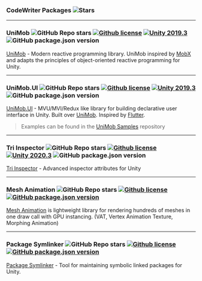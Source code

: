 ### CodeWriter Packages ![Stars](https://img.shields.io/github/stars/codewriter-packages?style=social)

<hr>

### UniMob ![GitHub Repo stars](https://img.shields.io/github/stars/codewriter-packages/unimob?style=flat-square) [![Github license](https://img.shields.io/github/license/codewriter-packages/UniMob.svg?style=flat-square)](#) [![Unity 2019.3](https://img.shields.io/badge/Unity-2019.3+-2296F3.svg?style=flat-square)](#) ![GitHub package.json version](https://img.shields.io/github/package-json/v/codewriter-packages/UniMob?style=flat-square)
[UniMob](https://github.com/codewriter-packages/UniMob#readme) - Modern reactive programming library. UniMob inspired by [MobX](https://github.com/mobxjs/mobx) and adapts the principles of object-oriented reactive programming for Unity.

<hr>

### UniMob.UI ![GitHub Repo stars](https://img.shields.io/github/stars/codewriter-packages/unimob.ui?style=flat-square) [![Github license](https://img.shields.io/github/license/codewriter-packages/UniMob.UI.svg?style=flat-square)](#) [![Unity 2019.3](https://img.shields.io/badge/Unity-2019.3+-2296F3.svg?style=flat-square)](#) ![GitHub package.json version](https://img.shields.io/github/package-json/v/codewriter-packages/UniMob.UI?style=flat-square)
[UniMob.UI](https://github.com/codewriter-packages/unimob.ui#readme) - MVU/MVI/Redux like library for building declarative user interface in Unity. Built over [UniMob](https://github.com/codewriter-packages/UniMob). Inspired by [Flutter](https://github.com/flutter/flutter).

> Examples can be found in the [UniMob Samples](https://github.com/codewriter-packages/UniMob.UI-Samples#readme) repository

<hr>

### Tri Inspector ![GitHub Repo stars](https://img.shields.io/github/stars/codewriter-packages/tri-inspector?style=flat-square) [![Github license](https://img.shields.io/github/license/codewriter-packages/Tri-Inspector.svg?style=flat-square)](#) [![Unity 2020.3](https://img.shields.io/badge/Unity-2020.3+-2296F3.svg?style=flat-square)](#) ![GitHub package.json version](https://img.shields.io/github/package-json/v/codewriter-packages/Tri-Inspector?style=flat-square)
[Tri Inspector](https://github.com/codewriter-packages/tri-inspector#readme) - Advanced inspector attributes for Unity

<hr>

### Mesh Animation ![GitHub Repo stars](https://img.shields.io/github/stars/codewriter-packages/mesh-animation?style=flat-square) [![Github license](https://img.shields.io/github/license/codewriter-packages/Mesh-Animation.svg)](#) [![GitHub package.json version](https://img.shields.io/github/package-json/v/codewriter-packages/Mesh-Animation?style=flat-square)](#)
[Mesh Animation](https://github.com/codewriter-packages/mesh-animation#readme) is lightweight library for rendering hundreds of meshes in one draw call with GPU instancing. (VAT, Vertex Animation Texture, Morphing Animation) 

<hr>

### Package Symlinker ![GitHub Repo stars](https://img.shields.io/github/stars/codewriter-packages/package-symlinker?style=flat-square) [![Github license](https://img.shields.io/github/license/codewriter-packages/Package-Symlinker.svg?style=flat-square)](#) [![GitHub package.json version](https://img.shields.io/github/package-json/v/codewriter-packages/Package-Symlinker?style=flat-square)](#)
[Package Symlinker](https://github.com/codewriter-packages/package-symlinker#readme) - Tool for maintaining symbolic linked packages for Unity.
